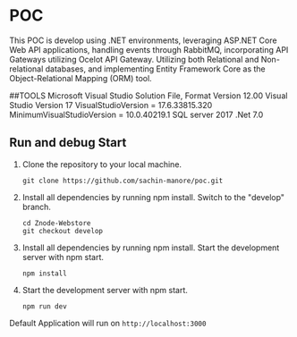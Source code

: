 # POC
This POC is develop using .NET environments, leveraging ASP.NET Core Web API applications, handling events through RabbitMQ, incorporating API Gateways utilizing Ocelot API Gateway. Utilizing both Relational and Non-relational databases, and implementing Entity Framework Core as the Object-Relational Mapping (ORM) tool. 

##TOOLS 
Microsoft Visual Studio Solution File, Format Version 12.00
Visual Studio Version 17
VisualStudioVersion = 17.6.33815.320
MinimumVisualStudioVersion = 10.0.40219.1
SQL server 2017
.Net 7.0

## Run and debug Start
1. Clone the repository to your local machine.
    ```
    git clone https://github.com/sachin-manore/poc.git
    ```
2. Install all dependencies by running npm install.
    Switch to the "develop" branch.
    ```
    cd Znode-Webstore
    git checkout develop
    ```
3. Install all dependencies by running npm install.
    Start the development server with npm start.
    ```
    npm install
    ```
4. Start the development server with npm start.
    ```
    npm run dev
    ```
Default Application will run on ```http://localhost:3000```
